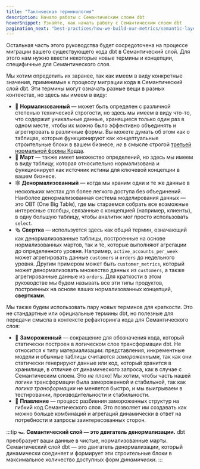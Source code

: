 ```yaml
---
title: "Тактическая терминология"
description: Начало работы с Семантическим слоем dbt
hoverSnippet: Узнайте, как начать работу с Семантическим слоем dbt
pagination_next: "best-practices/how-we-build-our-metrics/semantic-layer-7-semantic-structure"
---
```


Остальная часть этого руководства будет сосредоточена на процессе миграции вашего существующего кода dbt в Семантический слой. Для этого нам нужно ввести некоторые новые термины и концепции, специфичные для Семантического слоя.

Мы хотим определить их заранее, так как имеем в виду конкретные значения, применимые к процессу миграции кода в Семантический слой dbt. Эти термины могут означать разные вещи в разных контекстах, но здесь мы имеем в виду:

- 🔲 **Нормализованный** — может быть определен с различной степенью технической строгости, но здесь мы имеем в виду что-то, что содержит уникальные данные, хранящиеся только один раз в одном месте, чтобы их можно было эффективно объединять и агрегировать в различные формы. Вы можете думать об этом как о таблицах, которые функционируют как концептуальные строительные блоки в вашем бизнесе, _не_ в смысле строгой [третьей нормальной формы Кодда](https://en.wikipedia.org/wiki/Third_normal_form).
- 🛒 **Март** — также имеет множество определений, но здесь мы имеем в виду таблицу, которая относительно нормализована и функционирует как источник истины для ключевой концепции в вашем бизнесе.
- 🕸️ **Денормализованный** — когда мы храним одни и те же данные в нескольких местах для более легкого доступа без объединений. Наиболее денормализованная система моделирования данных — это OBT (One Big Table), где мы стараемся собрать все возможные интересные столбцы, связанные с концепцией (например, клиенты), в одну большую таблицу, чтобы аналитик мог просто использовать `select`.
- 🗞️ **Свертка** — используется здесь как общий термин, означающий как денормализованные таблицы, построенные на основе нормализованных мартов, так и те, которые выполняют агрегации до определенного уровня. Например, `active_accounts_per_week` может агрегировать данные `customers` и `orders` до недельного уровня. Другим примером может быть `customer_metrics`, который может денормализовать множество данных из `customers`, а также агрегированные данные из `orders`. Для краткости в этом руководстве мы будем называть все эти типы продуктов, построенных на основе ваших нормализованных концепций, **свертками**.

Мы также будем использовать пару _новых_ терминов для краткости. Это не стандартные или официальные термины dbt, но полезные для передачи смысла в контексте рефакторинга кода для Семантического слоя:

- 🧊 **Замороженный** — сокращение для обозначения кода, который статически построен в логическом слое трансформации dbt. Не относится к типу материализации: представления, инкрементные модели и обычные таблицы считаются _замороженными_, так как они статически генерируют данные или код, который хранится в хранилище, в отличие от динамического запроса, как в случае с Семантическим слоем. Это _не_ плохо! Мы хотим, чтобы часть нашей логики трансформации была замороженной и стабильной, так как _логика_ _трансформации_ не меняется быстро, и мы выигрываем в тестировании, производительности и стабильности.
- 🫠 **Плавление** — процесс разбиения замороженных структур на гибкий код Семантического слоя. Это позволяет им создавать как можно больше комбинаций и агрегаций динамически в ответ на потребности и запросы заинтересованных сторон.

:::tip
🏎️ **Семантический слой — это двигатель денормализации.** dbt преобразует ваши данные в чистые, нормализованные марты. Семантический слой dbt — это двигатель денормализации, который динамически соединяет и формирует эти строительные блоки в максимальное количество доступных форм _динамически_.
:::